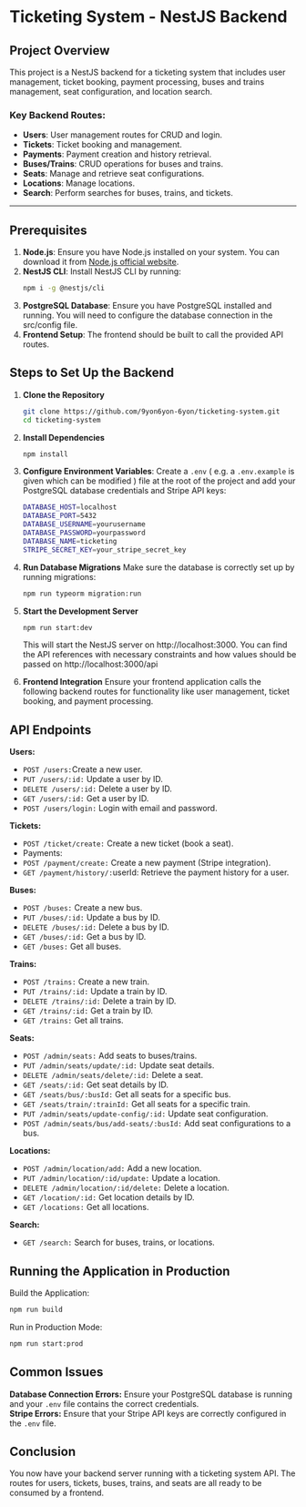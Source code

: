 # Ticketing System - NestJS Backend

## Project Overview

This project is a NestJS backend for a ticketing system that includes user management, ticket booking, payment processing, buses and trains management, seat configuration, and location search.

### Key Backend Routes:
- **Users**: User management routes for CRUD and login.
- **Tickets**: Ticket booking and management.
- **Payments**: Payment creation and history retrieval.
- **Buses/Trains**: CRUD operations for buses and trains.
- **Seats**: Manage and retrieve seat configurations.
- **Locations**: Manage locations.
- **Search**: Perform searches for buses, trains, and tickets.

---

## Prerequisites

1. **Node.js**: Ensure you have Node.js installed on your system. You can download it from [Node.js official website](https://nodejs.org/).
2. **NestJS CLI**: Install NestJS CLI by running:
   ```bash
   npm i -g @nestjs/cli
   ```
3. **PostgreSQL Database**: Ensure you have PostgreSQL installed and running. You will need to configure the database connection in the src/config file.
4. **Frontend Setup**: The frontend should be built to call the provided API routes.

## Steps to Set Up the Backend

1. **Clone the Repository**
    ```bash
    git clone https://github.com/9yon6yon-6yon/ticketing-system.git
    cd ticketing-system
    ```
2. **Install Dependencies**
    ```bash
    npm install
    ```
3. **Configure Environment Variables**:
Create a `.env` ( e.g. a `.env.example` is given which can be modified ) file at the root of the project and add your PostgreSQL database credentials and Stripe API keys:

    ```bash
    DATABASE_HOST=localhost
    DATABASE_PORT=5432
    DATABASE_USERNAME=yourusername
    DATABASE_PASSWORD=yourpassword
    DATABASE_NAME=ticketing
    STRIPE_SECRET_KEY=your_stripe_secret_key
    ```
4. **Run Database Migrations**
Make sure the database is correctly set up by running migrations:

    ```bash
    npm run typeorm migration:run
    ```
5. **Start the Development Server**
    ```bash
    npm run start:dev
    ```
    This will start the NestJS server on http://localhost:3000.
    You can find the API references with necessary constraints and how values should be passed on http://localhost:3000/api

6. **Frontend Integration**
Ensure your frontend application calls the following backend routes for functionality like user management, ticket booking, and payment processing.

## API Endpoints
**Users:**
- `POST /users:`Create a new user.
- `PUT /users/:id:` Update a user by ID.
- `DELETE /users/:id:` Delete a user by ID.
- `GET /users/:id:` Get a user by ID.
- `POST /users/login:` Login with email and password.

**Tickets:**

- `POST /ticket/create:` Create a new ticket (book a seat).
- Payments:
- `POST /payment/create:` Create a new payment (Stripe integration).
- `GET /payment/history/:`userId: Retrieve the payment history for a user.

**Buses:**

- `POST /buses:` Create a new bus.
- `PUT /buses/:id:` Update a bus by ID.
- `DELETE /buses/:id:` Delete a bus by ID.
- `GET /buses/:id:` Get a bus by ID.
- `GET /buses:` Get all buses.

**Trains:**

- `POST /trains:` Create a new train.
- `PUT /trains/:id:` Update a train by ID.
- `DELETE /trains/:id:` Delete a train by ID.
- `GET /trains/:id:` Get a train by ID.
- `GET /trains:` Get all trains.

**Seats:**
- `POST /admin/seats:` Add seats to buses/trains.
- `PUT /admin/seats/update/:id:` Update seat details.
- `DELETE /admin/seats/delete/:id:` Delete a seat.
- `GET /seats/:id:` Get seat details by ID.
- `GET /seats/bus/:busId:` Get all seats for a specific bus.
- `GET /seats/train/:trainId:` Get all seats for a specific train.
- `PUT /admin/seats/update-config/:id:` Update seat configuration.
- `POST /admin/seats/bus/add-seats/:busId:` Add seat configurations to a bus.

**Locations:**

- `POST /admin/location/add:` Add a new location.
- `PUT /admin/location/:id/update:` Update a location.
- `DELETE /admin/location/:id/delete:` Delete a location.
- `GET /location/:id:` Get location details by ID.
- `GET /locations:` Get all locations.

**Search:**

- `GET /search:` Search for buses, trains, or locations.

## Running the Application in Production

Build the Application:
```bash
npm run build
```
Run in Production Mode:
```bash
npm run start:prod
```
## Common Issues
**Database Connection Errors:** Ensure your PostgreSQL database is running and your `.env` file contains the correct credentials.\
**Stripe Errors:** Ensure that your Stripe API keys are correctly configured in the `.env` file.
## Conclusion
You now have your backend server running with a ticketing system API. The routes for users, tickets, buses, trains, and seats are all ready to be consumed by a frontend.